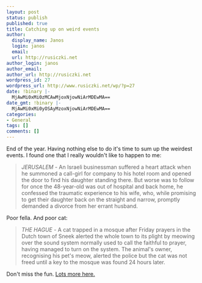 ```yaml
---
layout: post
status: publish
published: true
title: Catching up on weird events
author:
  display_name: Janos
  login: janos
  email: 
  url: http://rusiczki.net
author_login: janos
author_email: 
author_url: http://rusiczki.net
wordpress_id: 27
wordpress_url: http://www.rusiczki.net/wp/?p=27
date: !binary |-
  MjAwMi0xMi0zMCAwMjoxNjowNiArMDEwMA==
date_gmt: !binary |-
  MjAwMi0xMi0yOSAyMzoxNjowNiArMDEwMA==
categories:
- General
tags: []
comments: []
---
```

<p>End of the year. Having nothing else to do it's time to sum up the weirdest events. I found one that I really wouldn't like to happen to me:</p>
<blockquote><p><i>JERUSALEM</i> - An Israeli businessman suffered a heart attack when he summoned a call-girl for company to his hotel room and opened the door to find his daughter standing there. But worse was to follow for once the 48-year-old was out of hospital and back home, he confessed the traumatic experience to his wife, who, while promising to get their daughter back on the straight and narrow, promptly demanded a divorce from her errant husband. </p></blockquote>
<p>Poor fella. And poor cat:</p>
<blockquote><p><i>THE HAGUE</i> - A cat trapped in a mosque after Friday prayers in the Dutch town of Sneek alerted the whole town to its plight by meowing over the sound system normally used to call the faithful to prayer, having managed to turn on the system. The animal's owner, recognising his pet's meow, alerted the police but the cat was not freed until a key to the mosque was found 24 hours later.</p></blockquote>
<p>Don't miss the fun. <a href="http://www.theage.com.au/articles/2002/12/19/1040174327849.html" title="theage.com.au">Lots more here.</a></p>
